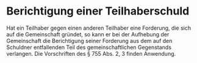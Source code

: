 # Berichtigung einer Teilhaberschuld

Hat ein Teilhaber gegen einen anderen Teilhaber eine Forderung, die sich auf die Gemeinschaft gründet, so kann er bei der Aufhebung der Gemeinschaft die Berichtigung seiner Forderung aus dem auf den Schuldner entfallenden Teil des gemeinschaftlichen Gegenstands verlangen. Die Vorschriften des § 755 Abs. 2, 3 finden Anwendung. 

